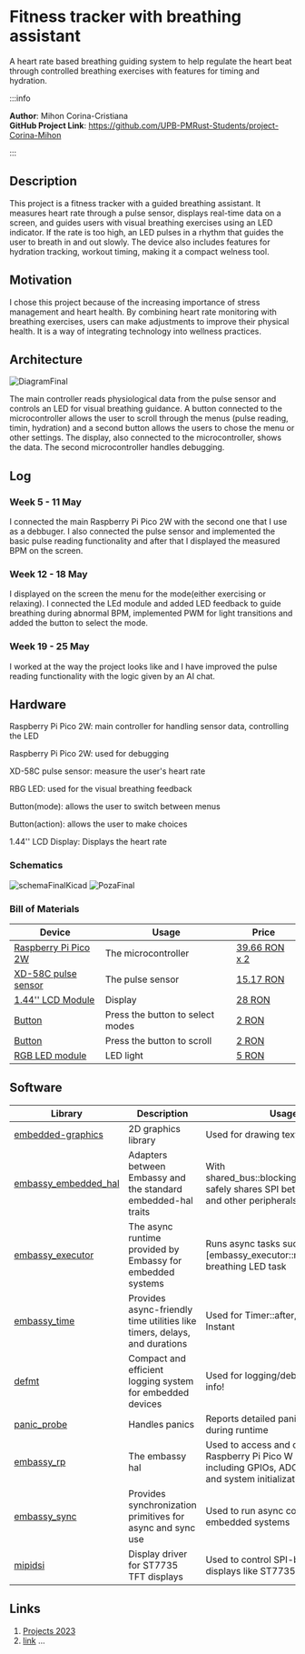 # Fitness tracker with breathing assistant
A heart rate based breathing guiding system to help regulate the heart beat through controlled breathing exercises with features for timing and hydration.

:::info 

**Author**: Mihon Corina-Cristiana \
**GitHub Project Link**: https://github.com/UPB-PMRust-Students/project-Corina-Mihon

:::

## Description

This project is a fitness tracker with a guided breathing assistant. It measures heart rate through a pulse sensor, displays real-time data on a screen, and guides users with visual breathing exercises using an LED indicator.  If the rate is too high, an LED pulses in a rhythm that guides the user to breath in and out slowly. The device also includes features for hydration tracking, workout timing, making it a compact welness tool.

## Motivation

I chose this project because of the increasing importance of stress management and heart health. By combining heart rate monitoring with breathing exercises, users can make adjustments to improve their physical health. It is a way of integrating technology into wellness practices.

## Architecture 

![DiagramFinal](DiagramFinal.webp)

The main controller reads physiological data from the pulse sensor and controls an LED for visual breathing guidance. A button connected to the microcontroller allows the user to scroll through the menus (pulse reading, timin, hydration) and a second button allows the users to chose the menu or other settings. The display, also connected to the microcontroller, shows the data. The second microcontroller handles debugging. 

## Log

<!-- write your progress here every week -->

### Week 5 - 11 May

I connected the main Raspberry Pi Pico 2W with the second one that I use as a debbuger. I also connected the pulse sensor and implemented the basic pulse reading functionality and after that I displayed the measured BPM on the screen.

### Week 12 - 18 May

I displayed on the screen the menu for the mode(either exercising or relaxing). I connected the LEd module and added LED feedback to guide breathing during abnormal BPM, implemented PWM for light transitions and added the button to select the mode.

### Week 19 - 25 May

I worked at the way the project looks like and I have improved the pulse reading functionality with the logic given by an AI chat. 

## Hardware

Raspberry Pi Pico 2W: main controller for handling sensor data, controlling the LED

Raspberry Pi Pico 2W: used for debugging

XD-58C pulse sensor: measure the user's heart rate

RBG LED: used for the visual breathing feedback

Button(mode): allows the user to switch between menus

Button(action): allows the user to make choices

1.44'' LCD Display: Displays the heart rate

### Schematics

![schemaFinalKicad](schemaFinalKicad.svg)
![PozaFinal](PozaFinal.webp)

### Bill of Materials

<!-- Fill out this table with all the hardware components that you might need.

The format is 
```
| [Device](link://to/device) | This is used ... | [price](link://to/store) |

```

-->

| Device | Usage | Price |
|--------|--------|-------|
| [Raspberry Pi Pico 2W](https://www.raspberrypi.com/documentation/microcontrollers/raspberry-pi-pico.html) | The microcontroller | [39.66 RON x 2](https://www.optimusdigital.ro/ro/placi-raspberry-pi/13327-raspberry-pi-pico-2-w.html?) |
| [XD-58C pulse sensor](https://pulsesensor.com) | The pulse sensor | [15.17 RON](https://www.optimusdigital.ro/ro/senzori-altele/1273-senzor-de-puls-xd-58c.html?)|
| [1.44'' LCD Module](https://www.google.com/url?sa=t&source=web&rct=j&opi=89978449&url=https://www.optimusdigital.ro/en/index.php%3Fcontroller%3Dattachment%26id_attachment%3D196%26srsltid%3DAfmBOoruUzWlsxzAAf_-B4iAEJVfx2yxuVbGb-puhPoLH_3ZoySWRy6B&ved=2ahUKEwibuP6e7oaNAxXUiv0HHQ0hO54QFnoECB4QAQ&usg=AOvVaw0UxpN128YQYtVhZADYz4ql) | Display | [28 RON](https://www.optimusdigital.ro/ro/optoelectronice-lcd-uri/870-modul-lcd-144.html?)|
| [Button](https://www.optimusdigital.ro/ro/butoane-i-comutatoare/1114-buton-cu-capac-rotund-rou.html?search_query=buton+cu+capac+rosu&results=7) | Press the button to select modes | [2 RON](https://www.optimusdigital.ro/ro/butoane-i-comutatoare/1114-buton-cu-capac-rotund-rou.html?search_query=buton+cu+capac+rosu&results=7)|
| [Button](https://www.optimusdigital.ro/ro/altele/1118-buton-cu-capac-rotund-albastru.html?search_query=buton+cu+capac+albastru&results=1) | Press the button to scroll | [2 RON](https://www.optimusdigital.ro/ro/butoane-i-comutatoare/1114-buton-cu-capac-rotund-rou.html?search_query=buton+cu+capac+rosu&results=7)|
| [RGB LED module](https://www.optimusdigital.ro/ro/optoelectronice-led-uri/737-modul-cu-led-rgb.html?) | LED light | [5 RON](https://www.optimusdigital.ro/ro/optoelectronice-led-uri/737-modul-cu-led-rgb.html?)|


## Software

| Library | Description | Usage |
|---------|-------------|-------|
| [embedded-graphics](https://github.com/embedded-graphics/embedded-graphics) | 2D graphics library | Used for drawing text to the display |
| [embassy_embedded_hal](https://github.com/embassy-rs/embassy/tree/main/embassy-embedded-hal) | Adapters between Embassy and the standard embedded-hal traits | With shared_bus::blocking::spi::SpiDevice safely shares SPI between display and other peripherals. |
| [embassy_executor](https://github.com/embassy-rs/embassy/tree/main/embassy-executor) | The async runtime provided by Embassy for embedded systems | Runs async tasks such as #[embassy_executor::main] and the breathing LED task |
| [embassy_time](https://github.com/embassy-rs/embassy/tree/main/embassy-time) | Provides async-friendly time utilities like timers, delays, and durations | Used for Timer::after, Duration, Instant |
| [defmt](https://defmt.ferrous-systems.com/) | Compact and efficient logging system for embedded devices | Used for logging/debugging with info!|
| [panic_probe](https://crates.io/crates/panic-probe) | Handles panics | Reports detailed panic messages during runtime|
| [embassy_rp](https://github.com/embassy-rs/embassy/tree/main/embassy-rp) | The embassy hal | Used to access and control the Raspberry Pi Pico W hardware, including GPIOs, ADC, SPI, PWM, and system initialization via init|
| [embassy_sync](https://github.com/embassy-rs/embassy/tree/main/embassy-sync) |  Provides synchronization primitives for async and sync use | Used to run async code on embedded systems |
| [mipidsi](https://github.com/almindor/mipidsi) | Display driver for ST7735 TFT displays | Used to control SPI-based LCD displays like ST7735s | 


## Links

<!-- Add a few links that inspired you and that you think you will use for your project -->

1. [Projects 2023](https://ocw.cs.pub.ro/courses/pm/prj2023)
2. [link](https://iotdesignpro.com/projects/iot-heartbeat-monitoring-system-using-raspberry-pi)
...
